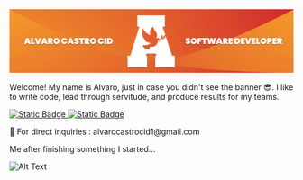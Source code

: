 <img src="images/alvaro-castro-cid-banner.jpeg" style="max-width: 100%;">
<p align="center"> 
    <p>Welcome! My name is Alvaro, just in case you didn't see the banner 😎. I like to write code, lead through servitude, and produce results for my teams.</p>
    <a href="https://www.linkedin.com/in/alvaro-castro-cid-1160081a5/">
        <img alt="Static Badge" src="https://img.shields.io/badge/connect_with_me-blue?style=for-the-badge&logo=linkedIn&link=https%3A%2F%2Fwww.linkedin.com%2Fin%2Falvaro-castro-cid-1160081a5%2F">
    </a>
    <a href="">
        <img alt="Static Badge" src="https://img.shields.io/badge/checkout_my_work-orange?style=for-the-badge&link=https%3A%2F%2Fwww.castroportfolio.com%2Fhome.html">
    </a>
    <p> 🤝 For direct inquiries : alvarocastrocid1@gmail.com </p>
</p>

Me after finishing something I started...

![Alt Text](https://media.giphy.com/media/v1.Y2lkPTc5MGI3NjExY3dycHBlaG93cTFzYWh3dTFudWZ5Nm8weW5maTBxNXkxZXlyejB0YyZlcD12MV9pbnRlcm5hbF9naWZfYnlfaWQmY3Q9Zw/PkPpnkyeC2wYmCqHu5/giphy.gif)
